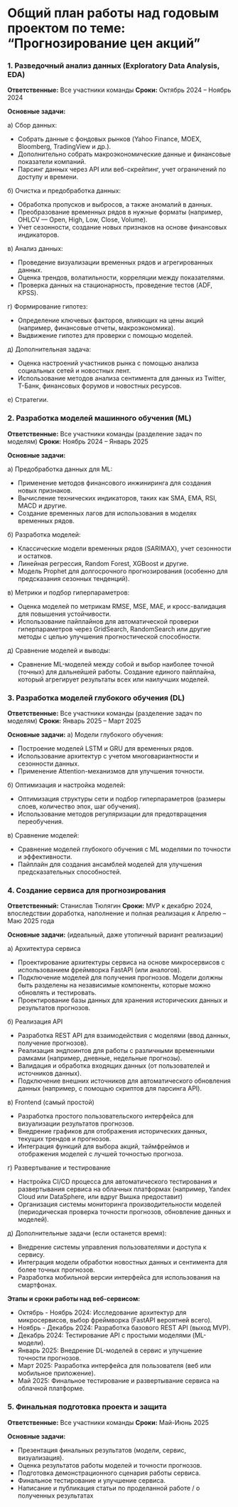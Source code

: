 # Общий план работы над годовым проектом по теме: “Прогнозирование цен акций”


### 1. Разведочный анализ данных (Exploratory Data Analysis, EDA)
**Ответственные:** Все участники команды
**Сроки:** Октябрь 2024 – Ноябрь 2024

**Основные задачи:**

a) Сбор данных:
- Собрать данные с фондовых рынков (Yahoo Finance, MOEX, Bloomberg, TradingView и др.).
- Дополнительно собрать макроэкономические данные и финансовые показатели компаний.
- Парсинг данных через API или веб-скрейпинг, учет ограничений по доступу и времени.

б) Очистка и предобработка данных:
- Обработка пропусков и выбросов, а также аномалий в данных.
- Преобразование временных рядов в нужные форматы (например, OHLCV — Open, High, Low, Close, Volume).
- Учет сезонности, создание новых признаков на основе финансовых индикаторов.

в) Анализ данных:
- Проведение визуализации временных рядов и агрегированных данных.
- Оценка трендов, волатильности, корреляции между показателями.
- Проверка данных на стационарность, проведение тестов (ADF, KPSS).

г) Формирование гипотез:
- Определение ключевых факторов, влияющих на цены акций (например, финансовые отчеты, макроэкономика).
- Выдвижение гипотез для проверки с помощью моделей.

д) Дополнительная задача:
- Оценка настроений участников рынка с помощью анализа социальных сетей и новостных лент.
- Использование методов анализа сентимента для данных из Twitter, Т-Банк, финансовых форумов и новостных ресурсов.

е) Стратегии.

### 2. Разработка моделей машинного обучения (ML)
**Ответственные:** Все участники команды (разделение задач по моделям)
**Сроки:** Ноябрь 2024 – Январь 2025

**Основные задачи:**

а) Предобработка данных для ML:
- Применение методов финансового инжиниринга для создания новых признаков.
- Вычисление технических индикаторов, таких как SMA, EMA, RSI, MACD и другие.
- Создание временных лагов для использования в моделях временных рядов.

б) Разработка моделей:
- Классические модели временных рядов (SARIMAX), учет сезонности и остатков.
- Линейная регрессия, Random Forest, XGBoost и другие.
- Модель Prophet для долгосрочного прогнозирования (особенно для предсказания сезонных тенденций).
     
в) Метрики и подбор гиперпараметров:
- Оценка моделей по метрикам RMSE, MSE, MAE, и кросс-валидация для повышения устойчивости.
- Использование пайплайнов для автоматической проверки гиперпараметров через GridSearch, RandomSearch или другие методы с целью улучшения прогностической способности. 

д) Сравнение моделей и выводы:
- Сравнение ML-моделей между собой и выбор наиболее точной (точных) для дальнейшей работы. Создание единого пайплайна, который агрегирует результаты всех или наилучших моделей.


### 3. Разработка моделей глубокого обучения (DL)
**Ответственные:** Все участники команды (разделение задач по моделям)
**Сроки:** Январь 2025 – Март 2025

**Основные задачи:**
а) Модели глубокого обучения:
- Построение моделей LSTM и GRU для временных рядов.
- Использование архитектур с учетом многовариантности и сезонности данных.
- Применение Attention-механизмов для улучшения точности.

б) Оптимизация и настройка моделей:
- Оптимизация структуры сети и подбор гиперпараметров (размеры слоев, количество эпох, шаг обучения).
- Использование методов регуляризации для предотвращения переобучения.

в) Сравнение моделей:
- Сравнение моделей глубокого обучения с ML моделями по точности и эффективности.
- Пайплайн для создания ансамблей моделей для улучшения предсказательных способностей.

### 4. Создание сервиса для прогнозирования
**Ответственный:** Станислав Тюлягин 
**Сроки:** MVP к декабрю 2024, впоследствии доработка, наполнение и полная реализация к Апрелю – Маю 2025 года

**Основные задачи:** (идеальный, даже утопичный вариант реализации)

а) Архитектура сервиса
- Проектирование архитектуры сервиса на основе микросервисов с использованием фреймворка FastAPI (или аналогов).
- Подключение моделей для получения прогнозов. Модели должны быть разделены на независимые компоненты, которые можно обновлять и тестировать.
- Проектирование базы данных для хранения исторических данных и результатов прогнозов.

б) Реализация API
- Разработка REST API для взаимодействия с моделями (ввод данных, получение прогнозов).
- Реализация эндпоинтов для работы с различными временными рамками (например, дневные, недельные прогнозы).
- Валидация и обработка входящих данных (от пользователей и источников данных).
- Подключение внешних источников для автоматического обновления данных (например, с помощью скриптов для парсинга API).

в) Frontend (самый простой)
- Разработка простого пользовательского интерфейса для визуализации результатов прогнозов.
- Внедрение графиков для отображения исторических данных, текущих трендов и прогнозов.
- Интеграция функций для выбора акций, таймфреймов и отображения моделей с лучшей точностью прогноза.

г) Развертывание и тестирование
- Настройка CI/CD процесса для автоматического тестирования и развертывания сервиса на облачных платформах (например, Yandex Cloud или DataSphere, или вдруг Вышка предоставит)
- Организация системы мониторинга производительности моделей (периодическая проверка точности прогнозов, обновление данных и моделей).

д) Дополнительные задачи (если останется время):
- Внедрение системы управления пользователями и доступа к сервису.
- Интеграция модели обработки новостных данных и сентимента для более точных прогнозов.
- Разработка мобильной версии интерфейса для использования на смартфонах.

**Этапы и сроки работы над веб-сервисом:**
+ Октябрь - Ноябрь 2024: Исследование архитектур для микросервисов, выбор фреймворка (FastAPI вероятней всего).
+ Ноябрь - Декабрь 2024: Разработка базового REST API (выход MVP).
+ Декабрь 2024: Тестирование API с простыми моделями (ML-модели).
+ Январь 2025: Внедрение DL-моделей в сервис и улучшение точности прогнозов.
+ Март 2025: Разработка интерфейса для пользователя (веб или мобильное приложение).
+ Май 2025: Финальное тестирование и развертывание сервиса на облачной платформе.


### 5. Финальная подготовка проекта и защита
**Ответственные:** Все участники команды
**Сроки:** Май-Июнь 2025

**Основные задачи:**
- Презентация финальных результатов (модели, сервис, визуализация).
- Оценка результатов работы моделей и точности прогнозов.
- Подготовка демонстрационного сценария работы сервиса.
- Финальное тестирование и улучшение сервиса.
- Написание и публикация статьи по проделанной работе / о полученных результатах
